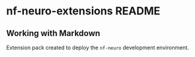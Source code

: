 # nf-neuro-extensions README

## Working with Markdown

Extension pack created to deploy the `nf-neuro` development environment.
